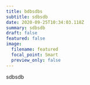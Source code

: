 ```yaml
---
title: bdbsdbs
subtitle: sdbsdb
date: 2020-09-25T10:34:03.118Z
summary: sdbsdb
draft: false
featured: false
image:
  filename: featured
  focal_point: Smart
  preview_only: false
---
```

sdbsdb